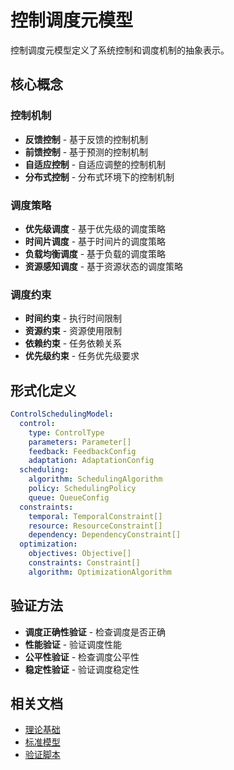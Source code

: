 # 控制调度元模型

控制调度元模型定义了系统控制和调度机制的抽象表示。

## 核心概念

### 控制机制

- **反馈控制** - 基于反馈的控制机制
- **前馈控制** - 基于预测的控制机制
- **自适应控制** - 自适应调整的控制机制
- **分布式控制** - 分布式环境下的控制机制

### 调度策略

- **优先级调度** - 基于优先级的调度策略
- **时间片调度** - 基于时间片的调度策略
- **负载均衡调度** - 基于负载的调度策略
- **资源感知调度** - 基于资源状态的调度策略

### 调度约束

- **时间约束** - 执行时间限制
- **资源约束** - 资源使用限制
- **依赖约束** - 任务依赖关系
- **优先级约束** - 任务优先级要求

## 形式化定义

```yaml
ControlSchedulingModel:
  control:
    type: ControlType
    parameters: Parameter[]
    feedback: FeedbackConfig
    adaptation: AdaptationConfig
  scheduling:
    algorithm: SchedulingAlgorithm
    policy: SchedulingPolicy
    queue: QueueConfig
  constraints:
    temporal: TemporalConstraint[]
    resource: ResourceConstraint[]
    dependency: DependencyConstraint[]
  optimization:
    objectives: Objective[]
    constraints: Constraint[]
    algorithm: OptimizationAlgorithm
```

## 验证方法

- **调度正确性验证** - 检查调度是否正确
- **性能验证** - 验证调度性能
- **公平性验证** - 检查调度公平性
- **稳定性验证** - 验证调度稳定性

## 相关文档

- [理论基础](../../../theory/verification-principles.md)
- [标准模型](../../standard-models/control-scheduling-standard-model.md)
- [验证脚本](../../../tools/verification-scripts/README.md)
